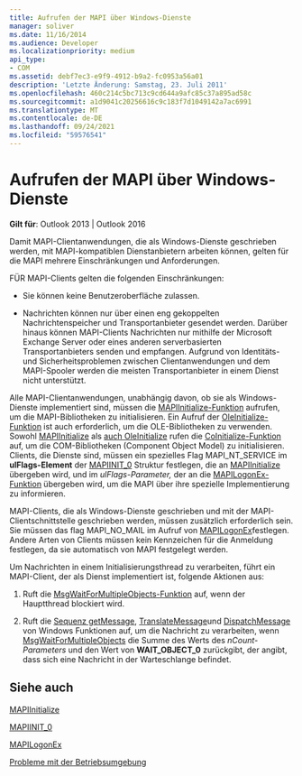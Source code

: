 ```yaml
---
title: Aufrufen der MAPI über Windows-Dienste
manager: soliver
ms.date: 11/16/2014
ms.audience: Developer
ms.localizationpriority: medium
api_type:
- COM
ms.assetid: debf7ec3-e9f9-4912-b9a2-fc0953a56a01
description: 'Letzte Änderung: Samstag, 23. Juli 2011'
ms.openlocfilehash: 460c214c5bc713c9cd644a9afc85c37a895ad58c
ms.sourcegitcommit: a1d9041c20256616c9c183f7d1049142a7ac6991
ms.translationtype: MT
ms.contentlocale: de-DE
ms.lasthandoff: 09/24/2021
ms.locfileid: "59576541"
---
```

# <a name="calling-mapi-from-windows-services"></a>Aufrufen der MAPI über Windows-Dienste

  
  
**Gilt für**: Outlook 2013 | Outlook 2016 
  
Damit MAPI-Clientanwendungen, die als Windows-Dienste geschrieben werden, mit MAPI-kompatiblen Dienstanbietern arbeiten können, gelten für die MAPI mehrere Einschränkungen und Anforderungen.
  
FÜR MAPI-Clients gelten die folgenden Einschränkungen:
  
- Sie können keine Benutzeroberfläche zulassen.
    
- Nachrichten können nur über einen eng gekoppelten Nachrichtenspeicher und Transportanbieter gesendet werden. Darüber hinaus können MAPI-Clients Nachrichten nur mithilfe der Microsoft Exchange Server oder eines anderen serverbasierten Transportanbieters senden und empfangen. Aufgrund von Identitäts- und Sicherheitsproblemen zwischen Clientanwendungen und dem MAPI-Spooler werden die meisten Transportanbieter in einem Dienst nicht unterstützt. 
    
Alle MAPI-Clientanwendungen, unabhängig davon, ob sie als Windows-Dienste implementiert sind, müssen die [MAPIInitialize-Funktion](mapiinitialize.md) aufrufen, um die MAPI-Bibliotheken zu initialisieren. Ein Aufruf der [OleInitialize-Funktion](https://msdn.microsoft.com/library/ms690134%28v=VS.85%29.aspx) ist auch erforderlich, um die OLE-Bibliotheken zu verwenden. Sowohl [MAPIInitialize](mapiinitialize.md) als [auch OleInitialize](https://msdn.microsoft.com/library/ms690134%28v=VS.85%29.aspx) rufen die [CoInitialize-Funktion](https://msdn.microsoft.com/library/ms678543%28VS.85%29.aspx) auf, um die COM-Bibliotheken (Component Object Model) zu initialisieren. Clients, die Dienste sind, müssen ein spezielles Flag MAPI_NT_SERVICE im **ulFlags-Element** der [MAPIINIT_0](mapiinit_0.md) Struktur festlegen, die an [MAPIInitialize](mapiinitialize.md) übergeben wird, und im  _ulFlags-Parameter,_ der an die [MAPILogonEx-Funktion](mapilogonex.md) übergeben wird, um die MAPI über ihre spezielle Implementierung zu informieren. 
  
MAPI-Clients, die als Windows-Dienste geschrieben und mit der MAPI-Clientschnittstelle geschrieben werden, müssen zusätzlich erforderlich sein. Sie müssen das flag MAPI_NO_MAIL im Aufruf von [MAPILogonEx](mapilogonex.md)festlegen. Andere Arten von Clients müssen kein Kennzeichen für die Anmeldung festlegen, da sie automatisch von MAPI festgelegt werden.
  
Um Nachrichten in einem Initialisierungsthread zu verarbeiten, führt ein MAPI-Client, der als Dienst implementiert ist, folgende Aktionen aus:
  
1. Ruft die [MsgWaitForMultipleObjects-Funktion](https://msdn.microsoft.com/library/ms684242%28VS.85%29.aspx) auf, wenn der Hauptthread blockiert wird. 
    
2. Ruft die [Sequenz getMessage](https://msdn.microsoft.com/library/ms644936%28VS.85%29.aspx), [TranslateMessage](https://msdn.microsoft.com/library/ms644955%28VS.85%29.aspx)und [DispatchMessage](https://msdn.microsoft.com/library/ms644934%28VS.85%29.aspx) von Windows Funktionen auf, um die Nachricht zu verarbeiten, wenn [MsgWaitForMultipleObjects](https://msdn.microsoft.com/library/ms684242%28VS.85%29.aspx) die Summe des Werts des _nCount-Parameters_ und den Wert von **WAIT_OBJECT_0** zurückgibt, der angibt, dass sich eine Nachricht in der Warteschlange befindet.
    
## <a name="see-also"></a>Siehe auch



[MAPIInitialize](mapiinitialize.md)
  
[MAPIINIT_0](mapiinit_0.md)
  
[MAPILogonEx](mapilogonex.md)


[Probleme mit der Betriebsumgebung](operating-environment-issues.md)

